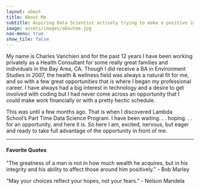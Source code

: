 ```yaml
---
layout: about
title: About Me
subtitle: Aspiring Data Scientist actively trying to make a positive impact on others health & wellness and the environment.
image: assets/images/aboutme.jpg
nav-menu: true
show_tile: false
---
```

 My name is Charles Vanchieri and for the past 12 years I have been working privately as a Health Consultant for some really great families and individuals in the Bay Area, CA.  Though I did receive a BA in Environment Studies in 2007, the health & wellness field was always a natural fit for me, and so with a few great opportunities that is where I began my professional career.  I have always had a big interest in technology and a desire to get involved with coding but I had never come across an opportunity that I could make work financially or with a pretty hectic schedule.
 
 This was until a few months ago. That is when I discovered Lambda School’s Part Time Data Science Program.  I have been waiting. . . hoping. . . for an opportunity, and here it is.  So here I am, excited, nervous, but eager and ready to take full advantage of the opportunity in front of me.

---
#### Favorite Quotes 

"The greatness of a man is not in how much wealth he acquires, but in his integrity and his ability to affect those around him positively." - Bob Marley

"May your choices reflect your hopes, not your fears." - Nelson Mandela

